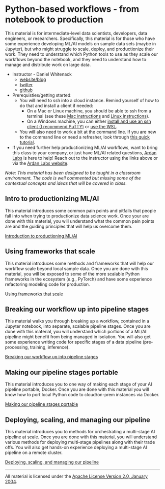 # Python-based workflows - from notebook to production

This material is for intermediate-level data scientists, developers, data engineers, or researchers. Specifically, this material is for those who have some experience developing ML/AI models on sample data sets (maybe in Jupyter), but who might struggle to scale, deploy, and productionize their work. They need to understand which Python tools to use as they scale our workflows beyond the notebook, and they need to understand how to manage and distribute work on large data.

- Instructor - Daniel Whitenack
  - [website/blog](http://www.datadan.io/)
  - [twitter](https://twitter.com/dwhitena)
  - [github](https://github.com/dwhitena)
- Prerequisties/getting started:
  - You will need to ssh into a cloud instance. Remind yourself of how to do that and install a client if needed:
    - On a Mac or Linux machine, you should be able to ssh from a terminal (see these [Mac instructions](http://accc.uic.edu/answer/how-do-i-use-ssh-and-sftp-mac-os-x) and [Linux instructions](https://www.digitalocean.com/community/tutorials/how-to-use-ssh-to-connect-to-a-remote-server-in-ubuntu)).
    - On a Windows machine, you can either [install and use an ssh client (I recommend PuTTY)](https://www.putty.org/) or [use the WSL](https://docs.microsoft.com/en-us/windows/wsl/install-win10).
  - You will also need to work a bit at the command line. If you are new to the command line or need a refresher, look through [this quick tutorial](https://lifehacker.com/5633909/who-needs-a-mouse-learn-to-use-the-command-line-for-almost-anything).
- If you need further help productionizing ML/AI workflows, want to bring this class to your company, or just have ML/AI related questions, [Ardan Labs](https://www.ardanlabs.com/) is here to help! Reach out to the instructor using the links above or via the [Ardan Labs website](https://www.ardanlabs.com/). 

*Note: This material has been designed to be taught in a classroom environment. The code is well commented but missing some of the contextual concepts and ideas that will be covered in class.*

## Intro to productionizing ML/AI 

This material introduces some common pain points and pitfalls that people fall into when trying to productionize data science work. Once your are done with this material, you will understand what the common pain points are and the guiding principles that will help us overcome them.    

[Introduction to productioning ML/AI](introduction)

## Using frameworks that scale

This material introduces some methods and frameworks that will help our workflow scale beyond local sample data. Once you are done with this material, you will be exposed to some of the more scalable Python frameworks in the ecosystem (e.g., PyTorch) and have some experience refactoring modeling code for production.

[Using frameworks that scale](frameworks_that_scale)

## Breaking our workflow up into pipeline stages

This material walks you through breaking up a workflow, contained in a Jupyter notebook, into separate, scalable pipeline stages. Once you are done with this material, you will understand which portions of a ML/AI pipeline might benefit from being managed in isolation. You will also get some experience writing code for specific stages of a data pipeline (pre-processing, training, inference).

[Breaking our workflow up into pipeline stages](pipeline_stages)

## Making our pipeline stages portable

This material introduces you to one way of making each stage of your AI pipeline portable, Docker. Once you are done with this material you will know how to port local Python code to cloud/on-prem instances via Docker. 

[Making our pipeline stages portable](portability)

## Deploying, scaling, and managing our pipeline

This material introduces you to methods for orchestrating a multi-stage AI pipeline at scale. Once you are done with this material, you will understand various methods for deploying multi-stage pipelines along with their trade offs. You will also get hands-on experience deploying a multi-stage AI pipeline on a remote cluster.

[Deploying, scaling, and managing our pipeline](deploying_managing)

___
All material is licensed under the [Apache License Version 2.0, January 2004](http://www.apache.org/licenses/LICENSE-2.0).
